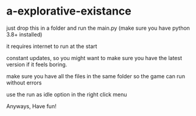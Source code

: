 # a-explorative-existance
just drop this in a folder and run the main.py (make sure you have python 3.8+ installed)

it requires internet to run at the start

constant updates, so you might want to make sure you have the latest version if it feels boring.

make sure you have all the files in the same folder so the game can run without errors

use the run as idle option in the right click menu

Anyways, Have fun!
